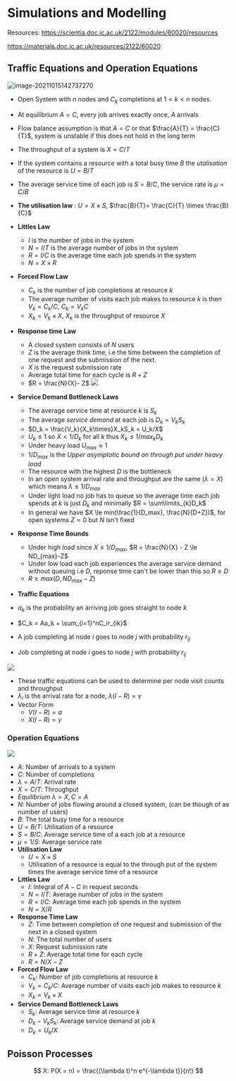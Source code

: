 # Simulations and Modelling

Resources: https://scientia.doc.ic.ac.uk/2122/modules/60020/resources

https://materials.doc.ic.ac.uk/resources/2122/60020

## Traffic Equations and Operation Equations

![image-20211015142737270](./Notes.assets/image-20211015142737270.png)

- Open System with $n$ nodes and $C_k$ completions at $1<k<n$ nodes.
- At equilibrium $A = C$, every job arrives exactly once, $A$ arrivals
- Flow balance assumption is that $A = C$ or that $\frac{A}{T} = \frac{C}{T}$, system is unstable if this does not hold in the long term
- The throughput of a system is $X = C/T$
- If the system contains a resource with a total busy time $B$ the *utalisation* of the resource is $U = B/T$
- The average service time of each job is $S = B/C$, the service rate is $\mu = C/B$
- **The utilisation law** : $U = X \times S$, $\frac{B}{T}= \frac{C}{T} \times \frac{B}{C}$
- **Littles Law**
	- $I$ is the number of jobs in the system
	- $N = I/T$ is the average number of jobs in the system
	- $R = I/C$ is the average time each job spends in the system
	- $N = X \times R$

- **Forced Flow Law** 
	- $C_k$ is the number of job completions at resource $k$
	- The average number of visits each job makes to resource $k$ is then $V_k = C_k/C$, $C_k = V_kC$
	-  $X_k = V_k \times X$, $X_k$ is the throughput of resource $X$
- **Response time Law**
	- A closed system consists of $N$ users
	- $Z$ is the average think time, i.e the time between the completion of one request and the submission of the next.
	- $X$ is the request submission rate
	- Average total time for each cycle is $R+Z$
	- $R = \frac{N}{X}- Z$
![](Notes.assets/Pasted%20image%2020211030210803.png)
- **Service Demand Bottleneck Laws**
	- The average service time at resource $k$ is $S_k$
	- The average *service demand* at each job is $D_k=V_kS_k$
	- $D_k = \frac{V_k}{X_k\times}X_kS_k = U_k/X$
	- $U_k \le 1$ so $X<1/D_k$ for all $k$ thus $X_k\le 1/max_kD_k$
	- Under heavy load $U_{max} \approx 1$
	- $1/D_{max}$ is the *Upper asymptotic bound on through put under heavy load*
	- The resource with the highest $D$ is the bottleneck
	- In an open system arrival rate and throughput are the same ($\lambda = X$) which means $\lambda \le 1/D_{max}$
	- Under light load no job has to queue so the average time each job spends at $k$ is just $D_k$ and minimally $R = \sum\limits_{k}D_k$
	- In general we have $X \le min(\frac{1}{D_max}, \frac{N}{D+Z})$, for open systems $Z = 0$ but $N$ isn't fixed
- **Response Time Bounds**
	- Under high load since $X \le 1/D_{max}$, $R = \frac{N}{X} - Z \le ND_{max}-Z$ 
	- Under low load each job experiences the average service demand without queuing i.e $D$, reponse time can't be lower than this so $R \ge D$
	- $R \ge max(D,ND_{max} - Z)$
- **Traffic Equations**
- $a_k$ is the probability an arriving job goes straight to node $k$
- $C_k = Aa_k + \sum_{i=1}^nC_ir_{ik}$
- A job completing at node $i$ goes to node $j$ with probability $r_{ij}$
- Job completing at node $i$ goes to node $j$ with probability $r_{ij}$

![](Notes.assets/Pasted%20image%2020211104113531.png)

- These traffic equations can be used to determine per node visit counts and throughput 
- $\lambda_i$ is the arrival rate for a node, $\lambda(I-R)=\gamma$
- Vector Form
	- $V(I-R) = a$
	- $X(I-R) = \gamma$
### Operation Equations
![](Notes.assets/Pasted%20image%2020211030210951.png)
- $A$: Number of arrivals to a system
- $C$: Number of completions
- $\lambda = A/T$: Arrival rate
- $X = C/T$: Throughput
- *Equilibrium* $\lambda = X, C = A$
- $N$: Number of jobs flowing around a closed system, (can be though of as number of users)
- $B$: The total busy time for a resource
- $U = B/T$: Utilisation of a resource
- $S = B/C$: Average service time of a each job at a resource
- $\mu = 1/S$: Average service rate
- **Utilisation Law**
	- $U = X \times S$
	- Utilisation of a resource is equal to the through put of the system times the average service time of a resource
- **Littles Law**
	- $I$: Integral of $A - C$ in request seconds
	- $N = I/T$: Average number of jobs in the system
	- $R = I/C$: Average time each job spends in the system
	- $N = X/R$
- **Response Time Law**
	- $Z$: Time between completion of one request and submission of the next in a closed system
	- $N$: The total number of users
	- $X$: Request submission rate
	- $R+Z$: Average total time for each cycle
	- $R = N/X-Z$
- **Forced Flow Law**
	- $C_k$: Number of job completions at resource $k$
	- $V_k = C_k/C$: Average number of visits each job makes to resource $k$
	- $X_k = V_k \times X$
- **Service Demand Bottleneck Laws**
	- $S_k$: Average service time at resource $k$
	- $D_k - V_kS_k$: Average service demand at job $k$
	- $D_k = U_k/X$

## Poisson Processes 

$$
X: P(X = n) = \frac{(\lambda t)^n e^{-\lambda t}}{n!}
$$
